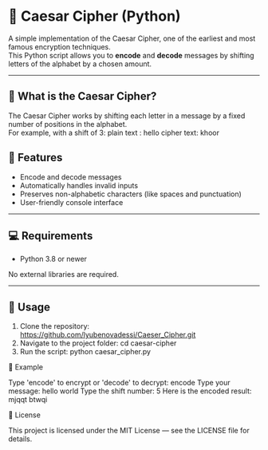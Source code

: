 # 🔐 Caesar Cipher (Python)

A simple implementation of the Caesar Cipher, one of the earliest and most famous encryption techniques.  
This Python script allows you to **encode** and **decode** messages by shifting letters of the alphabet by a chosen amount.

---

## 🧠 What is the Caesar Cipher?

The Caesar Cipher works by shifting each letter in a message by a fixed number of positions in the alphabet.  
For example, with a shift of 3:
plain text : hello
cipher text: khoor
## 🚀 Features

- Encode and decode messages
- Automatically handles invalid inputs
- Preserves non-alphabetic characters (like spaces and punctuation)
- User-friendly console interface

---

## 💻 Requirements

- Python 3.8 or newer

No external libraries are required.

---

## 🧩 Usage

1. Clone the repository:
   https://github.com/lyubenovadessi/Caeser_Cipher.git
2. Navigate to the project folder:
cd caesar-cipher
3. Run the script:
python caesar_cipher.py

📘 Example

Type 'encode' to encrypt or 'decode' to decrypt:
encode
Type your message:
hello world
Type the shift number:
5
Here is the encoded result: mjqqt btwqi

📜 License

This project is licensed under the MIT License — see the LICENSE file for details.
